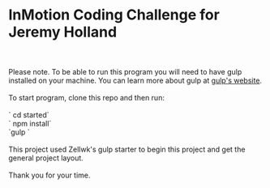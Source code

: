 # InMotion Coding Challenge for Jeremy Holland
<br>
<br>
Please note. To be able to run this program you will need to have gulp installed on your machine. You can learn more about gulp at <a href ="http://gulpjs.com/"> gulp's website</a>. 
</br>
<br>
To start program, clone this repo and then run:
<br>
<br>
 ` cd started`<br>
` npm install`<br>
  `gulp
  `
  <br>
  <br>
This project used Zellwk's gulp starter to begin this project and get the general project layout. 
<br>
<br>
Thank you for your time. 
